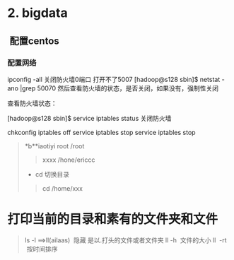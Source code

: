 # 2. bigdata
##  配置centos
### 配置网络

ipconfig -all
关闭防火墙0端口
打开不了5007
[hadoop@s128 sbin]$ netstat -ano |grep 50070
然后查看防火墙的状态，是否关闭，如果没有，强制性关闭

查看防火墙状态：

[hadoop@s128 sbin]$ service iptables status
关闭防火墙

 chkconfig iptables off
 service iptables stop
service iptables stop

> *b**iaotiyi
> root  /root
>  >xxxx   /hone/ericcc
> *  cd 切换目录
>   >cd /home/xxx

# 打印当前的目录和素有的文件夹和文件
>  ls -l ==>ll(ailaas)
>  隐藏 是以.打头的文件或者文件夹
ll -h  文件的大小
ll  -rt  按时间排序
